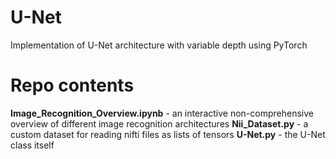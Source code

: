 # U-Net
Implementation of U-Net architecture with variable depth using PyTorch

# Repo contents 

**Image_Recognition_Overview.ipynb** - an interactive non-comprehensive overview of different image recognition architectures
**Nii_Dataset.py** - a custom dataset for reading nifti files as lists of tensors
**U-Net.py** - the U-Net class itself

